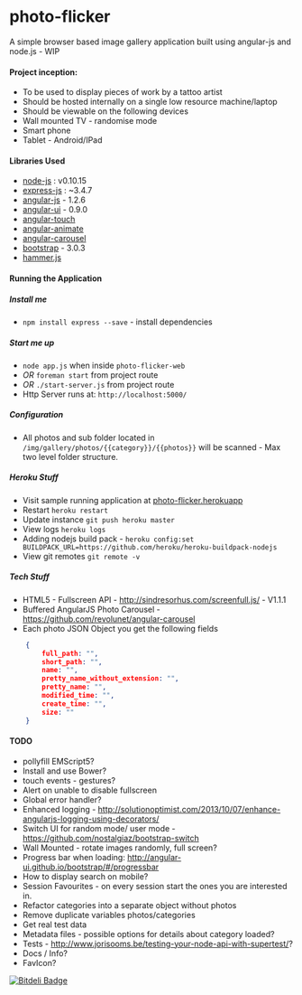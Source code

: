 photo-flicker
=============

A simple browser based image gallery application built using angular-js and node.js - WIP 

#### Project inception:

* To be used to display pieces of work by a tattoo artist
* Should be hosted internally on a single low resource machine/laptop
* Should be viewable on the following devices
 * Wall mounted TV - randomise mode
 * Smart phone
 * Tablet - Android/IPad  


#### Libraries Used

* [node-js](http://nodejs.org) : v0.10.15
* [express-js](http://expressjs.com) : ~3.4.7
* [angular-js](http://angularjs.org) - 1.2.6
* [angular-ui](http://angular-ui.github.io/bootstrap/) - 0.9.0
* [angular-touch](http://docs.angularjs.org/api/ngTouch)
* [angular-animate](http://docs.angularjs.org/api/ngAnimate)
* [angular-carousel](https://github.com/revolunet/angular-carousel)
* [bootstrap](http://getbootstrap.com/) - 3.0.3
* [hammer.js](https://github.com/EightMedia/hammer.js)

#### Running the Application

##### Install me

* `npm install express --save` - install dependencies

##### Start me up

* `node app.js` when inside `photo-flicker-web`
* _OR_ `foreman start` from project route
* _OR_ `./start-server.js` from project route
* Http Server runs at: `http://localhost:5000/`

##### Configuration

* All photos and sub folder located in `/img/gallery/photos/{{category}}/{{photos}}` will be scanned - Max two level folder structure.

##### Heroku Stuff

* Visit sample running application at [photo-flicker.herokuapp](http://photo-flicker.herokuapp.com)
* Restart `heroku restart`
* Update instance `git push heroku master`
* View logs `heroku logs`
* Adding nodejs build pack - `heroku config:set BUILDPACK_URL=https://github.com/heroku/heroku-buildpack-nodejs`
* View git remotes `git remote -v`

##### Tech Stuff

* HTML5 - Fullscreen API - http://sindresorhus.com/screenfull.js/ - V1.1.1
* Buffered AngularJS Photo Carousel - https://github.com/revolunet/angular-carousel
* Each photo JSON Object you get the following fields

````json
	{
	    full_path: "",
	    short_path: "",
	    name: "",
	    pretty_name_without_extension: "",
	    pretty_name: "",
	    modified_time: "",
	    create_time: "",
	    size: ""
	}
````

#### TODO

* pollyfill EMScript5?
* Install and use Bower?
* touch events - gestures?
* Alert on unable to disable fullscreen
* Global error handler?
* Enhanced logging - http://solutionoptimist.com/2013/10/07/enhance-angularjs-logging-using-decorators/
* Switch UI for random mode/ user mode - https://github.com/nostalgiaz/bootstrap-switch 
* Wall Mounted - rotate images randomly, full screen?
* Progress bar when loading: http://angular-ui.github.io/bootstrap/#/progressbar
* How to display search on mobile?
* Session Favourites - on every session start the ones you are interested in.
* Refactor categories into a separate object without photos
* Remove duplicate variables photos/categories
* Get real test data
* Metadata files - possible options for details about category loaded?
* Tests - http://www.jorisooms.be/testing-your-node-api-with-supertest/?
* Docs / Info?
* FavIcon?

[![Bitdeli Badge](https://d2weczhvl823v0.cloudfront.net/jamesmorgan/photo-flicker/trend.png)](https://bitdeli.com/free "Bitdeli Badge")